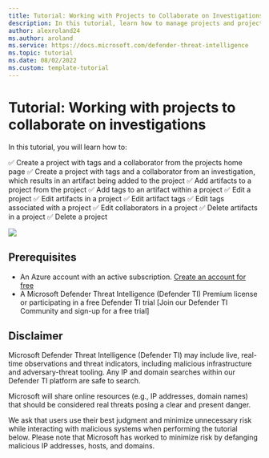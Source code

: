 ```yaml
--- 
title: Tutorial: Working with Projects to Collaborate on Investigations using Microsoft Defender Threat Intelligence (Defender TI)
description: In this tutorial, learn how to manage projects and project artifacts to collaborate with other Defender TI Premium licensed users in your tenant. 
author: alexroland24
ms.author: aroland
ms.service: https://docs.microsoft.com/defender-threat-intelligence 
ms.topic: tutorial 
ms.date: 08/02/2022
ms.custom: template-tutorial 
---
```


# Tutorial: Working with projects to collaborate on investigations

In this tutorial, you will learn how to: 

:white_check_mark: Create a project with tags and a collaborator from the projects home page
:white_check_mark: Create a project with tags and a collaborator from an investigation, which results in an artifact being added to the project
:white_check_mark: Add artifacts to a project from the project
:white_check_mark: Add tags to an artifact within a project
:white_check_mark: Edit a project
:white_check_mark: Edit artifacts in a project
:white_check_mark: Edit artifact tags
:white_check_mark: Edit tags associated with a project
:white_check_mark: Edit collaborators in a project
:white_check_mark: Delete artifacts in a project
:white_check_mark: Delete a project

![](media/placeholder.png)

## Prerequisites 

- An Azure account with an active subscription. [Create an account for free](https://azure.microsoft.com/en-us/free/?WT.mc_id=A261C142F)
- A Microsoft Defender Threat Intelligence (Defender TI) Premium license or participating in a free Defender TI trial [Join our Defender TI Community and sign-up for a free trial]

## Disclaimer 

Microsoft Defender Threat Intelligence (Defender TI) may include live, real-time observations and threat indicators, including malicious infrastructure and adversary-threat tooling. Any IP and domain searches within our Defender TI platform are safe to search. 

Microsoft will share online resources (e.g., IP addresses, domain names) that should be considered real threats posing a clear and present danger. 

We ask that users use their best judgment and minimize unnecessary risk while interacting with malicious systems when performing the tutorial below. Please note that Microsoft has worked to minimize risk by defanging malicious IP addresses, hosts, and domains.

